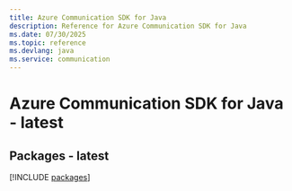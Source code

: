 ```yaml
---
title: Azure Communication SDK for Java
description: Reference for Azure Communication SDK for Java
ms.date: 07/30/2025
ms.topic: reference
ms.devlang: java
ms.service: communication
---
```

# Azure Communication SDK for Java - latest
## Packages - latest
[!INCLUDE [packages](communication-index.md)]